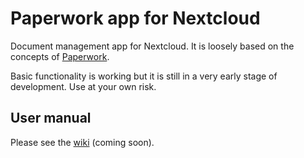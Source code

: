 # Paperwork app for Nextcloud

Document management app for Nextcloud. It is loosely based on the concepts of [Paperwork](https://github.com/jflesch/paperwork).

Basic functionality is working but it is still in a very early stage of development. Use at your own risk.

## User manual

Please see the [wiki](https://github.com/powerpaul17/nc_paperwork/wiki) (coming soon).
